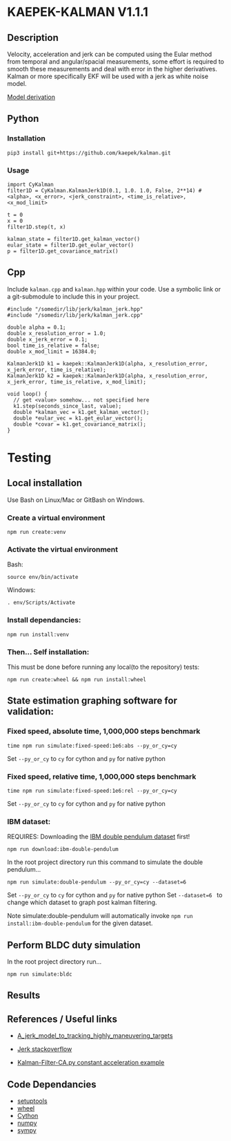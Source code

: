 # KAEPEK-KALMAN V1.1.1

## Description

Velocity, acceleration and jerk can be computed using the Eular method from temporal and angular/spacial measurements, some effort is required to smooth these measurements and deal with error in the higher derivatives. Kalman or more specifically EKF will be used with a jerk as white noise model.

[Model derivation](model/TrackingKalman.pdf)

## Python

### Installation

```
pip3 install git+https://github.com/kaepek/kalman.git
```

### Usage

```
import CyKalman
filter1D = CyKalman.KalmanJerk1D(0.1, 1.0. 1.0, False, 2**14) # <alpha>, <x_error>, <jerk_constraint>, <time_is_relative>, <x_mod_limit>

t = 0
x = 0
filter1D.step(t, x)

kalman_state = filter1D.get_kalman_vector()
eular_state = filter1D.get_eular_vector()
p = filter1D.get_covariance_matrix()
```

## Cpp

Include `kalman.cpp` and `kalman.hpp` within your code. Use a symbolic link or a git-submodule to include this in your project.

```
#include "/somedir/lib/jerk/kalman_jerk.hpp"
#include "/somedir/lib/jerk/kalman_jerk.cpp"

double alpha = 0.1;
double x_resolution_error = 1.0;
double x_jerk_error = 0.1;
bool time_is_relative = false;
double x_mod_limit = 16384.0;

KalmanJerk1D k1 = kaepek::KalmanJerk1D(alpha, x_resolution_error, x_jerk_error, time_is_relative);
KalmanJerk1D k2 = kaepek::KalmanJerk1D(alpha, x_resolution_error, x_jerk_error, time_is_relative, x_mod_limit);

void loop() {
  // get <value> somehow... not specified here
  k1.step(seconds_since_last, value);
  double *kalman_vec = k1.get_kalman_vector();
  double *eular_vec = k1.get_eular_vector();
  double *covar = k1.get_covariance_matrix();
}
```

# Testing

## Local installation

Use Bash on Linux/Mac or GitBash on Windows.

### Create a virtual environment

```
npm run create:venv
```

### Activate the virtual environment

Bash: 
```
source env/bin/activate
```

Windows: 
```
. env/Scripts/Activate
```

### Install dependancies:

```
npm run install:venv
```

### Then... Self installation:

This must be done before running any local(to the repository) tests:
```
npm run create:wheel && npm run install:wheel
```

## State estimation graphing software for validation:

### Fixed speed, absolute time, 1,000,000 steps benchmark

```
time npm run simulate:fixed-speed:1e6:abs --py_or_cy=cy
```
Set ```--py_or_cy``` to ```cy``` for cython and ```py``` for native python

### Fixed speed, relative time, 1,000,000 steps benchmark

```
time npm run simulate:fixed-speed:1e6:rel --py_or_cy=cy
```
Set ```--py_or_cy``` to ```cy``` for cython and ```py``` for native python

### IBM dataset:

REQUIRES: Downloading the [IBM double pendulum dataset](./datasets/README.md) first!
```
npm run download:ibm-double-pendulum
```

In the root project directory run this command to simulate the double pendulum...
```
npm run simulate:double-pendulum --py_or_cy=cy --dataset=6
```

Set ```--py_or_cy``` to ```cy``` for cython and ```py``` for native python
Set ```--dataset=6 ``` to change which dataset to graph post kalman filtering.

Note simulate:double-pendulum will automatically invoke ```npm run install:ibm-double-pendulum``` for the given dataset.

## Perform BLDC duty simulation
In the root project directory run...
```
npm run simulate:bldc
```

## Results


## References / Useful links

- [A_jerk_model_to_tracking_highly_maneuvering_targets](https://www.researchgate.net/publication/3002819_A_jerk_model_to_tracking_highly_maneuvering_targets)
- [Jerk stackoverflow](https://dsp.stackexchange.com/questions/24847/wrong-estimation-of-derivatives-with-an-extended-kalman-filter)

- [Kalman-Filter-CA.py constant acceleration example](https://github.com/balzer82/Kalman/blob/master/Kalman-Filter-CA.py)

## Code Dependancies

- [setuptools](https://github.com/pypa/setuptools/blob/main/LICENSE)
- [wheel](https://github.com/pypa/wheel/blob/main/LICENSE.txt)
- [Cython](https://github.com/cython/cython/blob/master/LICENSE.txt)
- [numpy](https://numpy.org/doc/stable/license.html)
- [sympy](https://github.com/sympy/sympy/blob/master/LICENSE)